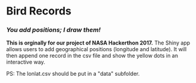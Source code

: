 # Bird Records
### *You add positions; I draw them!*
**This is orginally for our project of NASA Hackerthon 2017.** The Shiny app allows users to add geographical positions (longitude and latitude). It will then append one record in the csv file and show the yellow dots in an interactive way.

PS: The lonlat.csv should be put in a "data" subfolder.
